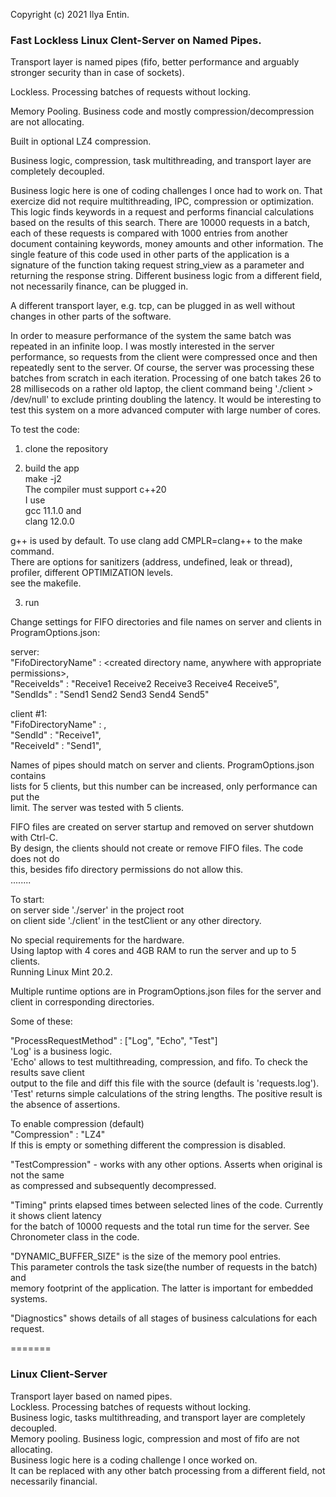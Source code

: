 Copyright (c) 2021 Ilya Entin.

### Fast Lockless Linux Clent-Server on Named Pipes.

Transport layer is named pipes (fifo, better performance and arguably stronger security than in case of sockets).

Lockless. Processing batches of requests without locking.

Memory Pooling. Business code and mostly compression/decompression are not allocating.

Built in optional LZ4 compression.

Business logic, compression, task multithreading, and transport layer are completely decoupled.

Business logic here is one of coding challenges I once had to work on. That exercize did not require multithreading, IPC, compression or optimization. This logic finds keywords in a request and performs financial calculations based on the results of this search. There are 10000 requests in a batch, each of these requests is compared with 1000 entries from another document containing keywords, money amounts and other information. The single feature of this code used in other parts of the application is a signature of the function taking request string_view as a parameter and returning the response string. Different business logic from a different field, not necessarily finance, can be plugged in. 

A different transport layer, e.g. tcp, can be plugged in as well without changes in other parts of the software.

In order to measure performance of the system the same batch was repeated in an infinite loop. I was mostly interested in the server performance, so requests from the client were compressed once and then repeatedly sent to the server. Of course, the server was processing these batches from scratch in each iteration. Processing of one batch takes 26 to 28 millisecods on a rather old laptop, the client command being './client > /dev/null' to exclude printing doubling the latency. It would be interesting to test this system on a more advanced computer with large number of cores.

To test the code:

1. clone the repository

2. build the app\
make -j2\
The compiler must support c++20\
I use\
gcc  11.1.0 and\
clang 12.0.0

g++ is used by default. To use clang add CMPLR=clang++ to the make command.\
There are options for sanitizers (address, undefined, leak or thread), profiler, different OPTIMIZATION levels.\
see the makefile.

3. run

Change settings for FIFO directories and file names on server and clients in ProgramOptions.json:

server:\
  "FifoDirectoryName" : <created directory name, anywhere with appropriate permissions>,\
  "ReceiveIds" : "Receive1 Receive2 Receive3 Receive4 Receive5",\
  "SendIds" : "Send1 Send2 Send3 Send4 Send5"

client #1:\
  "FifoDirectoryName" : <the same as for the server>,\
  "SendId" : "Receive1",\
  "ReceiveId" : "Send1",

Names of pipes should match on server and clients. ProgramOptions.json contains\
lists for 5 clients, but this number can be increased, only performance can put the\
limit. The server was tested with 5 clients.

FIFO files are created on server startup and removed on server shutdown with Ctrl-C.\
By design, the clients should not create or remove FIFO files. The code does not do\
this, besides fifo directory permissions do not allow this.\
........

To start:\
on server side './server' in the project root\
on client side './client' in the testClient or any other directory.

No special requirements for the hardware.\
Using laptop with 4 cores and 4GB RAM to run the server and up to 5 clients.\
Running Linux Mint 20.2.

Multiple runtime options are in ProgramOptions.json files for the server and client
in corresponding directories.

Some of these:

"ProcessRequestMethod" : ["Log", "Echo", "Test"]\
'Log' is a business logic.\
'Echo' allows to test multithreading, compression, and fifo. To check the results save client\
output to the file and diff this file with the source (default is 'requests.log').\
'Test' returns simple calculations of the string lengths. The positive result is the absence of assertions.

To enable compression (default)\
"Compression" : "LZ4"\
If this is empty or something different the compression is disabled.

"TestCompression" - works with any other options. Asserts when original is not the same\
as compressed and subsequently decompressed.

"Timing" prints elapsed times between selected lines of the code. Currently it shows client latency\
for the batch of 10000 requests and the total run time for the server. See Chronometer class in the code.

"DYNAMIC_BUFFER_SIZE" is the size of the memory pool entries.\
This parameter controls the task size(the number of requests in the batch) and\
memory footprint of the application. The latter is important for embedded systems.

"Diagnostics" shows details of all stages of business calculations for each request.

=======
### Linux Client-Server
Transport layer based on named pipes.\
Lockless. Processing batches of requests  without locking.\
Business logic, tasks multithreading, and transport layer are completely decoupled.\
Memory pooling. Business logic, compression and most of fifo are not allocating.\
Business logic here is a coding challenge I once worked on.\
It can be replaced with any other batch processing from a different field, not necessarily financial.
